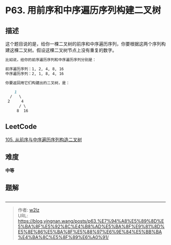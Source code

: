 # P63. 用前序和中序遍历序列构建二叉树


<!--more-->

## 描述

这个题目说的是，给你一棵二叉树的前序和中序遍历序列，你要根据这两个序列构建这棵二叉树。假设这棵二叉树节点上没有重复的数字。

```markdown
比如说，给你的前序遍历序列和中序遍历序列分别是：

前序遍历序列：1, 2, 4, 8, 16
中序遍历序列：2, 1, 8, 4, 16

你要返回用它们构建出的二叉树，是：

    1
  /   \
 2     4
      / \
     8  16
```

## LeetCode

[105. 从前序与中序遍历序列构造二叉树](https://leetcode.cn/problems/construct-binary-tree-from-preorder-and-inorder-traversal/description/)

## 难度

**中等**

## 题解

```java

```


---

> 作者: [w2lz](https://github.com/w2lz)  
> URL: https://blog.yingnan.wang/posts/p63.%E7%94%A8%E5%89%8D%E5%BA%8F%E5%92%8C%E4%B8%AD%E5%BA%8F%E9%81%8D%E5%8E%86%E5%BA%8F%E5%88%97%E6%9E%84%E5%BB%BA%E4%BA%8C%E5%8F%89%E6%A0%91/  

